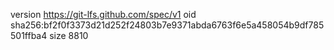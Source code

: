 version https://git-lfs.github.com/spec/v1
oid sha256:bf2f0f3373d21d252f24803b7e9371abda6763f6e5a458054b9df785501ffba4
size 8810
